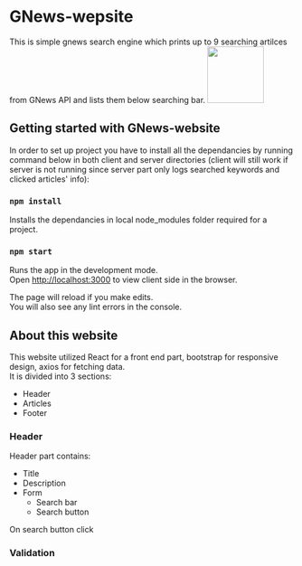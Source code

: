 # GNews-wepsite

This is simple gnews search engine which prints up to 9 searching artilces from GNews API and lists them below searching bar.
<img src="/screenShots/desktop_size" width="100" height="100"/>

## Getting started with GNews-website

In order to set up project you have to install all the dependancies by running command below in both client and server directories (client will still work if server is not running since server part only logs searched keywords and clicked articles' info):

### `npm install`

Installs the dependancies in local node_modules folder required for a project.

### `npm start`

Runs the app in the development mode.\
Open [http://localhost:3000](http://localhost:3000) to view client side in the browser.

The page will reload if you make edits.\
You will also see any lint errors in the console.

## About this website

This website utilized React for a front end part, bootstrap for responsive design, axios for fetching data. <br/>It is divided into 3 sections:
* Header 
* Articles
* Footer

### Header 

Header part contains:
* Title
* Description
* Form 
  * Search bar
  * Search button

On search button click 

### Validation 



